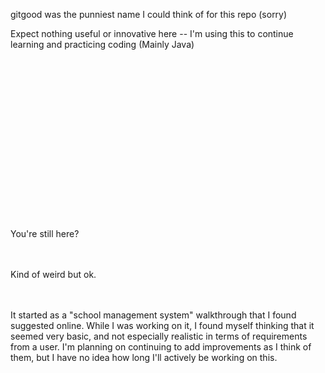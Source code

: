 gitgood was the punniest name I could think of for this repo (sorry)

Expect nothing useful or innovative here -- I'm using this to continue learning and practicing coding (Mainly Java)
<br>
<br>
<br>
<br>
<br>
<br>
<br>
<br>
<br>
<br>
<br>
<br>
<br>
<br>
<br>
<br>
<br>

You're still here?
<br>
<br>
<br>


Kind of weird but ok.
<br>
<br>
<br>


It started as a "school management system" walkthrough that I found suggested online. While I was working on it, I found myself thinking that it 
seemed very basic, and not especially realistic in terms of requirements from a user. I'm planning on continuing to add improvements as I think of 
them, but I have no idea how long I'll actively be working on this.
